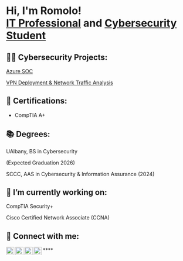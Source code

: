 <h1>Hi, I'm Romolo! <br/><a href="https://github.com/RomoloSingh">IT Professional</a> and <a href="https://www.linkedin.com/in/RomoloSingh/">Cybersecurity Student</a></h1>

<h2>👨‍💻 Cybersecurity Projects:</h2>

[Azure SOC](https://github.com/RomoloSingh/Azure-SOC)

[VPN Deployment & Network Traffic Analysis](https://github.com/RomoloSingh/VPNLab)


<h2>📄 Certifications:</h2>

- CompTIA A+

<h2>📚 Degrees:</h2>
UAlbany, BS in Cybersecurity

(Expected Graduation 2026)


SCCC, AAS in Cybersecurity & Information Assurance (2024)

<h2>🔭 I’m currently working on:</h2>
CompTIA Security+

Cisco Certified Network Associate (CCNA)

<h2> 🤳 Connect with me:</h2>

[<img align="left" alt="JoshMadakor | YouTube" width="22px" src="https://cdn.jsdelivr.net/npm/simple-icons@v3/icons/youtube.svg" />][youtube]
[<img align="left" alt="JoshMadakor | Twitter" width="22px" src="https://cdn.jsdelivr.net/npm/simple-icons@v3/icons/twitter.svg" />][twitter]
[<img align="left" alt="JoshMadakor | LinkedIn" width="22px" src="https://cdn.jsdelivr.net/npm/simple-icons@v3/icons/linkedin.svg" />][linkedin]
[<img align="left" alt="JoshMadakor | Instagram" width="22px" src="https://cdn.jsdelivr.net/npm/simple-icons@v3/icons/instagram.svg" />][instagram]

[twitter]: https://twitter.com/RomoloSingh
[youtube]: https://www.youtube.com/channel/UCetIVWPVFMN6p9gE_puA5fw
[instagram]: https://www.instagram.com/RomoloSingh/
[linkedin]: https://linkedin.com/in/RomoloSingh

<!--
**joshmadakor1/joshmadakor1** is a ✨ _special_ ✨ repository because its `README.md` (this file) appears on your GitHub profile.

Here are some ideas to get you started:

- 🔭 I’m currently working on ...
- 🌱 I’m currently learning ...
- 👯 I’m looking to collaborate on ...
- 🤔 I’m looking for help with ...
- 💬 Ask me about ...
- 📫 How to reach me: ...
- 😄 Pronouns: ...
- ⚡ Fun fact: ...
-->****

